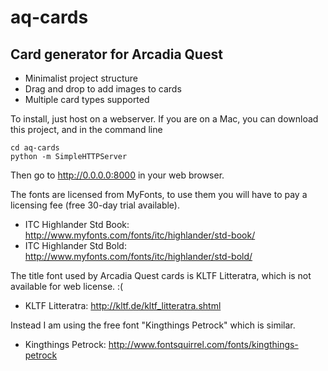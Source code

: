 # aq-cards

## Card generator for Arcadia Quest
- Minimalist project structure
- Drag and drop to add images to cards
- Multiple card types supported

To install, just host on a webserver.
If you are on a Mac, you can download this project, and in the command line
```
cd aq-cards
python -m SimpleHTTPServer
```
Then go to http://0.0.0.0:8000 in your web browser.

The fonts are licensed from MyFonts, to use them you will have to pay a licensing fee (free 30-day trial available).
- ITC Highlander Std Book: http://www.myfonts.com/fonts/itc/highlander/std-book/
- ITC Highlander Std Bold: http://www.myfonts.com/fonts/itc/highlander/std-bold/

The title font used by Arcadia Quest cards is KLTF Litteratra, which is not available for web license. :(
- KLTF Litteratra: http://kltf.de/kltf_litteratra.shtml

Instead I am using the free font "Kingthings Petrock" which is similar.
- Kingthings Petrock: http://www.fontsquirrel.com/fonts/kingthings-petrock
